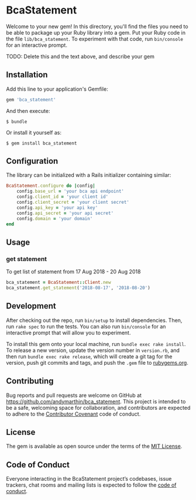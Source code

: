 # BcaStatement

Welcome to your new gem! In this directory, you'll find the files you need to be able to package up your Ruby library into a gem. Put your Ruby code in the file `lib/bca_statement`. To experiment with that code, run `bin/console` for an interactive prompt.

TODO: Delete this and the text above, and describe your gem

## Installation

Add this line to your application's Gemfile:

```ruby
gem 'bca_statement'
```

And then execute:

    $ bundle

Or install it yourself as:

    $ gem install bca_statement

## Configuration

The library can be initialized with a Rails initializer containing similar:
```ruby
BcaStatement.configure do |config|
    config.base_url = 'your bca api endpoint'
    config.client_id = 'your client id'
    config.client_secret = 'your client secret'
    config.api_key = 'your api key'
    config.api_secret = 'your api secret'
    config.domain = 'your domain'
end
```

## Usage

### get statement
To get list of statement from 17 Aug 2018 - 20 Aug 2018
```ruby
bca_statement = BcaStatement::Client.new
bca_statement.get_statement('2018-08-17', '2018-08-20')
```

## Development

After checking out the repo, run `bin/setup` to install dependencies. Then, run `rake spec` to run the tests. You can also run `bin/console` for an interactive prompt that will allow you to experiment.

To install this gem onto your local machine, run `bundle exec rake install`. To release a new version, update the version number in `version.rb`, and then run `bundle exec rake release`, which will create a git tag for the version, push git commits and tags, and push the `.gem` file to [rubygems.org](https://rubygems.org).

## Contributing

Bug reports and pull requests are welcome on GitHub at https://github.com/andymarthin/bca_statement. This project is intended to be a safe, welcoming space for collaboration, and contributors are expected to adhere to the [Contributor Covenant](http://contributor-covenant.org) code of conduct.

## License

The gem is available as open source under the terms of the [MIT License](https://opensource.org/licenses/MIT).

## Code of Conduct

Everyone interacting in the BcaStatement project’s codebases, issue trackers, chat rooms and mailing lists is expected to follow the [code of conduct](https://github.com/andymarthin/bca_statement/blob/master/CODE_OF_CONDUCT.md).

